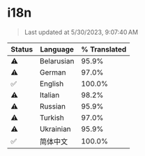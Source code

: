 # i18n

> Last updated at 5/30/2023, 9:07:40 AM

| Status | Language | % Translated |
| --- | --- | --- |
| ⚠️ | Belarusian | 95.9% |
| ⚠️ | German | 97.0% |
| ✅ | English | 100.0% |
| ⚠️ | Italian | 98.2% |
| ⚠️ | Russian | 95.9% |
| ⚠️ | Turkish | 97.0% |
| ⚠️ | Ukrainian | 95.9% |
| ✅ | 简体中文 | 100.0% |